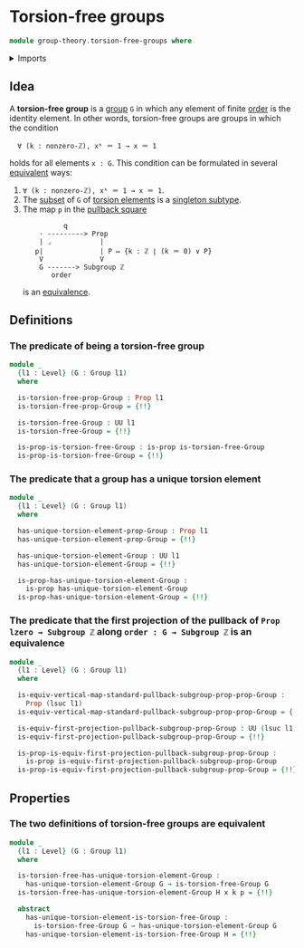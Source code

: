 # Torsion-free groups

```agda
module group-theory.torsion-free-groups where
```

<details><summary>Imports</summary>

```agda
open import elementary-number-theory.group-of-integers
open import elementary-number-theory.nonzero-integers

open import foundation.action-on-identifications-functions
open import foundation.contractible-types
open import foundation.dependent-pair-types
open import foundation.equivalences
open import foundation.existential-quantification
open import foundation.fundamental-theorem-of-identity-types
open import foundation.identity-types
open import foundation.propositions
open import foundation.pullbacks
open import foundation.sets
open import foundation.singleton-subtypes
open import foundation.universe-levels

open import group-theory.groups
open import group-theory.integer-powers-of-elements-groups
open import group-theory.orders-of-elements-groups
open import group-theory.subgroups
open import group-theory.torsion-elements-groups
```

</details>

## Idea

A **torsion-free group** is a [group](group-theory.groups.md) `G` in which any
element of finite [order](group-theory.orders-of-elements-groups.md) is the
identity element. In other words, torsion-free groups are groups in which the
condition

```text
  ∀ (k : nonzero-ℤ), xᵏ ＝ 1 → x ＝ 1
```

holds for all elements `x : G`. This condition can be formulated in several
[equivalent](foundation.logical-equivalences.md) ways:

1. `∀ (k : nonzero-ℤ), xᵏ ＝ 1 → x ＝ 1`.
2. The [subset](group-theory.subsets-groups.md) of `G` of
   [torsion elements](group-theory.torsion-elements-groups.md) is a
   [singleton subtype](foundation.singleton-subtypes.md).
3. The map `p` in the [pullback square](foundation-core.pullbacks.md)
   ```text
             q
       · ---------> Prop
       | ⌟            |
      p|              | P ↦ {k : ℤ ∣ (k ＝ 0) ∨ P}
       V              V
       G -------> Subgroup ℤ
          order
   ```
   is an [equivalence](foundation.equivalences.md).

## Definitions

### The predicate of being a torsion-free group

```agda
module _
  {l1 : Level} (G : Group l1)
  where

  is-torsion-free-prop-Group : Prop l1
  is-torsion-free-prop-Group = {!!}

  is-torsion-free-Group : UU l1
  is-torsion-free-Group = {!!}

  is-prop-is-torsion-free-Group : is-prop is-torsion-free-Group
  is-prop-is-torsion-free-Group = {!!}
```

### The predicate that a group has a unique torsion element

```agda
module _
  {l1 : Level} (G : Group l1)
  where

  has-unique-torsion-element-prop-Group : Prop l1
  has-unique-torsion-element-prop-Group = {!!}

  has-unique-torsion-element-Group : UU l1
  has-unique-torsion-element-Group = {!!}

  is-prop-has-unique-torsion-element-Group :
    is-prop has-unique-torsion-element-Group
  is-prop-has-unique-torsion-element-Group = {!!}
```

### The predicate that the first projection of the pullback of `Prop lzero → Subgroup ℤ` along `order : G → Subgroup ℤ` is an equivalence

```agda
module _
  {l1 : Level} (G : Group l1)
  where

  is-equiv-vertical-map-standard-pullback-subgroup-prop-prop-Group :
    Prop (lsuc l1)
  is-equiv-vertical-map-standard-pullback-subgroup-prop-prop-Group = {!!}

  is-equiv-first-projection-pullback-subgroup-prop-Group : UU (lsuc l1)
  is-equiv-first-projection-pullback-subgroup-prop-Group = {!!}

  is-prop-is-equiv-first-projection-pullback-subgroup-prop-Group :
    is-prop is-equiv-first-projection-pullback-subgroup-prop-Group
  is-prop-is-equiv-first-projection-pullback-subgroup-prop-Group = {!!}
```

## Properties

### The two definitions of torsion-free groups are equivalent

```agda
module _
  {l1 : Level} (G : Group l1)
  where

  is-torsion-free-has-unique-torsion-element-Group :
    has-unique-torsion-element-Group G → is-torsion-free-Group G
  is-torsion-free-has-unique-torsion-element-Group H x k p = {!!}

  abstract
    has-unique-torsion-element-is-torsion-free-Group :
      is-torsion-free-Group G → has-unique-torsion-element-Group G
    has-unique-torsion-element-is-torsion-free-Group H = {!!}
```
